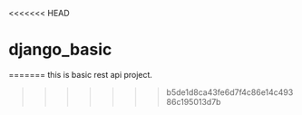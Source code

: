 <<<<<<< HEAD
# django_basic
=======
this is basic rest api project.
>>>>>>> b5de1d8ca43fe6d7f4c86e14c49386c195013d7b
